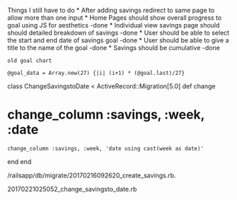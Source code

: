 Things I still have to do
    * After adding savings redirect to same page to allow more than one input
    * Home Pages should show overall progress to goal using JS for aesthetics -done
    * Individual view savings page should should detailed breakdown of savings -done
    * User should be able to select the start and end date of savings goal -done
    * User should be able to give a title to the name of the goal -done
    * Savings should be cumulative -done
    
    old goal chart
    
    @goal_data = Array.new(27) {|i| (i+1) * (@goal.last)/27}
    
  
  




class ChangeSavingstoDate < ActiveRecord::Migration[5.0]
  def change
   # change_column :savings, :week, :date
    change_column :savings, :week, 'date using cast(week as date)'
  end
end
    
/railsapp/db/migrate/20170216092620_create_savings.rb.

20170221025052_change_savingsto_date.rb